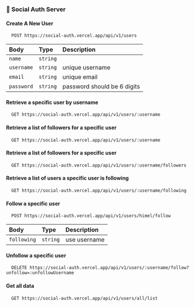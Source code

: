 ### 🔗 Social Auth Server

#### Create A New User

```http
  POST https://social-auth.vercel.app/api/v1/users
```

| Body      | Type     | Description                |
| :-------- | :------- | :------------------------- |
| `name` | `string` |  |
| `username` | `string` | unique username |
| `email` | `string` | unique email |
| `password` | `string` | password should be 6 digits |

#### Retrieve a specific user by username

```http
  GET https://social-auth.vercel.app/api/v1/users/:username
```

#### Retrieve a list of followers for a specific user

```http
  GET https://social-auth.vercel.app/api/v1/users/:username
```

#### Retrieve a list of followers for a specific user

```http
  GET https://social-auth.vercel.app/api/v1/users/:username/followers
```

#### Retrieve a list of users a specific user is following

```http
  GET https://social-auth.vercel.app/api/v1/users/:username/following
```

#### Follow a specific user

```http
  POST https://social-auth.vercel.app/api/v1/users/himel/follow
```
| Body      | Type     | Description                |
| :-------- | :------- | :------------------------- |
| `following` | `string` | use username |


#### Unfollow a specific user

```http
  DELETE https://social-auth.vercel.app/api/v1/users/:username/follow?unfollow=:unfollowUsername
```

#### Get all data

```http
  GET https://social-auth.vercel.app/api/v1/users/all/list
```
